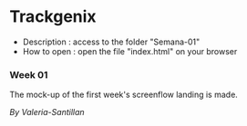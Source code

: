 # Trackgenix
- Description : access to the folder "Semana-01"  
- How to open : open the file "index.html" on your browser

### Week 01
The mock-up of the first week's screenflow landing is made.

_By Valeria-Santillan_

